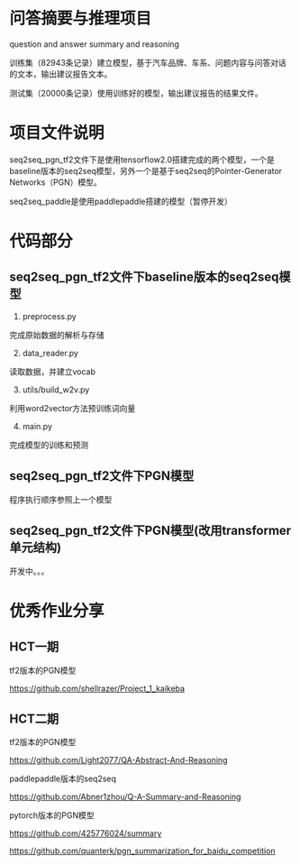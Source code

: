 # 问答摘要与推理项目
question and answer summary and reasoning

训练集（82943条记录）建立模型，基于汽车品牌、车系、问题内容与问答对话的文本，输出建议报告文本。

测试集（20000条记录）使用训练好的模型，输出建议报告的结果文件。
# 项目文件说明
seq2seq_pgn_tf2文件下是使用tensorflow2.0搭建完成的两个模型，一个是baseline版本的seq2seq模型，另外一个是基于seq2seq的Pointer-Generator Networks（PGN）模型。

seq2seq_paddle是使用paddlepaddle搭建的模型（暂停开发）

# 代码部分
## seq2seq_pgn_tf2文件下baseline版本的seq2seq模型
1. preprocess.py

完成原始数据的解析与存储

2. data_reader.py

读取数据，并建立vocab

3. utils/build_w2v.py

利用word2vector方法预训练词向量

4. main.py

完成模型的训练和预测
## seq2seq_pgn_tf2文件下PGN模型
程序执行顺序参照上一个模型

## seq2seq_pgn_tf2文件下PGN模型(改用transformer单元结构)
开发中。。。

# 优秀作业分享
## HCT一期
tf2版本的PGN模型

https://github.com/shellrazer/Project_1_kaikeba

## HCT二期
tf2版本的PGN模型

https://github.com/Light2077/QA-Abstract-And-Reasoning

paddlepaddle版本的seq2seq

https://github.com/Abner1zhou/Q-A-Summary-and-Reasoning

pytorch版本的PGN模型

https://github.com/425776024/summary

https://github.com/quanterk/pgn_summarization_for_baidu_competition
